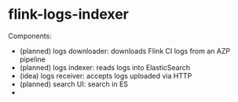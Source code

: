 # flink-logs-indexer

Components:
- (planned) logs downloader: downloads Flink CI logs from an AZP pipeline
- (planned) logs indexer: reads logs into ElasticSearch
- (idea) logs receiver: accepts logs uploaded via HTTP
- (planned) search UI: search in ES
- 